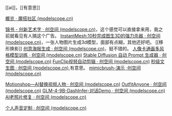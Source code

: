 [[ai]]，[[有意思]]

[概览 · 魔搭社区 (modelscope.cn)](https://modelscope.cn/my/overview)

[锦书 - 创新艺术字 · 创空间 (modelscope.cn)](https://modelscope.cn/studios/WordArt/WordArt/summary)，这个感觉可以直接拿来用，我之前就看见有人搞这个广告。
[InstantMesh:10秒完成图生3D的强力杀器 · 创空间 (modelscope.cn)](https://modelscope.cn/studios/AI-ModelScope/InstantMesh/summary)，一张人物图片生成3d模型，面部有点糊，其他还好吧。
[[移形换影]]
[创意海报生成 · 创空间 (modelscope.cn)](https://modelscope.cn/studios/iic/PosterGenius/summary)，挺不错的。
[人像卡通画多风格模型训练 · 创空间 (modelscope.cn)](https://modelscope.cn/studios/cvaisz/model_trainer/summary)
[Stable Diffusion 自动 Prompt 生成器 · 创空间 (modelscope.cn)](https://modelscope.cn/studios/PAI/PromptEng/summary)
[FunClip视频自动剪辑 · 创空间 (modelscope.cn)](https://modelscope.cn/studios/iic/funasr_app_clipvideo/summary)
[秒级文生图 · 创空间 (modelscope.cn)](https://modelscope.cn/studios/AI-ModelScope/stable-cascade/summary),有意思。
[mimicbrush-演示 ·创空间 (modelscope.cn)](https://modelscope.cn/studios/iic/mimicbrush-demo/summary)




[Motionshop—AI替换视频人物 · 创空间 (modelscope.cn)](https://modelscope.cn/studios/Damo_XR_Lab/motionshop/summary)
[OutfitAnyone · 创空间 (modelscope.cn)](https://modelscope.cn/studios/DAMOXR/OutfitAnyone/summary)
[GLM-4-9B-DashInfer-对话Demo · 创空间 (modelscope.cn)](https://modelscope.cn/studios/dash-infer/GLM-4-Chat-DashInfer-Demo/summary)
[AI老照片修复 · 创空间 (modelscope.cn)](https://modelscope.cn/studios/iic/old_photo_restoration/summary)

[个人声音定制 · 创空间 (modelscope.cn)](https://modelscope.cn/studios/gaobin1993/personal_tts/summary)